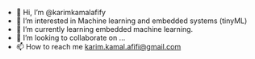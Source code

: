 - 👋 Hi, I’m @karimkamalafify
- 👀 I’m interested in Machine learning and embedded systems (tinyML)
- 🌱 I’m currently learning embedded machine learning.
- 💞️ I’m looking to collaborate on ...
- 📫 How to reach me karim.kamal.afifi@gmail.com

<!---
karimkamalafify/karimkamalafify is a ✨ special ✨ repository because its `README.md` (this file) appears on your GitHub profile.
You can click the Preview link to take a look at your changes.
--->
